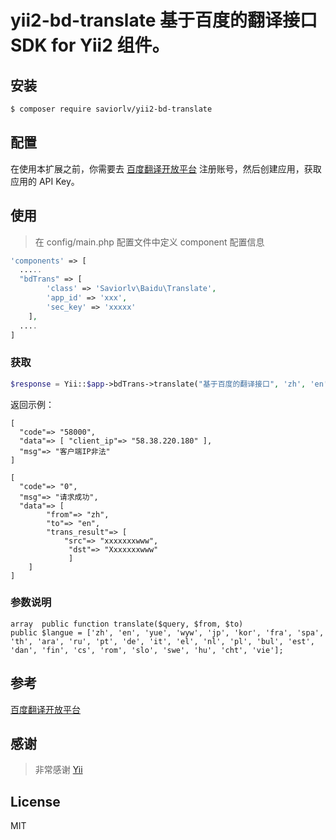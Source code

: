# yii2-bd-translate 基于百度的翻译接口 SDK for Yii2 组件。

## 安装

```sh
$ composer require saviorlv/yii2-bd-translate
```

## 配置

在使用本扩展之前，你需要去 [百度翻译开放平台](http://fanyi-api.baidu.com/api/trans/product/apidoc) 注册账号，然后创建应用，获取应用的 API Key。

## 使用

> 在 config/main.php 配置文件中定义 component 配置信息

```php
'components' => [
  .....
  "bdTrans" => [
        'class' => 'Saviorlv\Baidu\Translate',
        'app_id' => 'xxx',
        'sec_key' => 'xxxxx'
    ],
  ....
]

```

### 获取

```php
$response = Yii::$app->bdTrans->translate("基于百度的翻译接口", 'zh', 'en');;
```

返回示例：

```array
[
  "code"=> "58000",
  "data"=> [ "client_ip"=> "58.38.220.180" ],
  "msg"=> "客户端IP非法"
]
```

```array
[
  "code"=> "0",
  "msg"=> "请求成功",
  "data"=> [
        "from"=> "zh",
        "to"=> "en",
        "trans_result"=> [
            "src"=> "xxxxxxxwww",
             "dst"=> "Xxxxxxxwww"
             ]
    ]
]
```

### 参数说明

```
array  public function translate($query, $from, $to)
public $langue = ['zh', 'en', 'yue', 'wyw', 'jp', 'kor', 'fra', 'spa', 'th', 'ara', 'ru', 'pt', 'de', 'it', 'el', 'nl', 'pl', 'bul', 'est', 'dan', 'fin', 'cs', 'rom', 'slo', 'swe', 'hu', 'cht', 'vie'];

```

## 参考

[百度翻译开放平台](http://fanyi-api.baidu.com/api/trans/product/apidoc)

## 感谢

> 非常感谢 [Yii](https://www.yiiframework.com/)

## License

MIT
